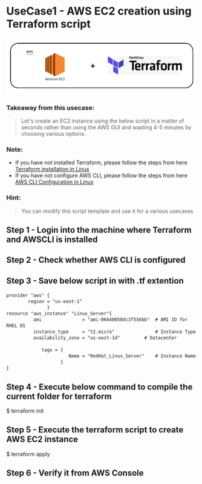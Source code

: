 # UseCase1 - AWS EC2 creation using Terraform script
![Watch the image](aws_terraform.JPG)


### Takeaway from this usecase:
> Let's create an EC2 instance using the below script in a matter of seconds rather than using the AWS GUI and wasting 4-5 minutes by choosing various options. 
 ### Note: 
- If you have not installed Terraform, please follow the steps from here [Terraform installation in Linux](https://github.com/arunixx/terraform/blob/master/Terraform_Installation_Linux.md)
- If you have not configure AWS CLI, please follow the steps from here [AWS CLI Configuration in Linux](https://github.com/arunixx/terraform/blob/master/Terraform_Installation_Linux.md)
### Hint:
> You can modify this script template and use it for a various usecases 

## Step 1 - Login into the machine where Terraform and AWSCLI is installed 
## Step 2 - Check whether AWS CLI is configured
## Step 3 - Save below script in with .tf extention

```
provider "aws" {
        region = "us-east-1"
               }
resource "aws_instance" "Linux_Server"{
          ami               = "ami-06640050dc3f556bb"  # AMI ID for RHEL OS
          instance_type     = "t2.micro"               # Instance Type 
          availability_zone = "us-east-1d"	       # Datacenter 	  
		    
             tags = {
                       Name = "RedHat_Linux_Server"    # Instance Name
                    }
}
```
## Step 4 - Execute below command to compile the current folder for terraform  

$ terraform init 

## Step 5 - Execute the terraform script to create AWS EC2 instance
$ terraform apply 

## Step 6 - Verify it from AWS Console
